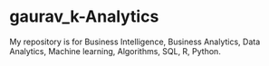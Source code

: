 # gaurav_k-Analytics
My repository is for Business Intelligence, Business Analytics, Data Analytics, Machine learning, Algorithms, SQL, R, Python.
